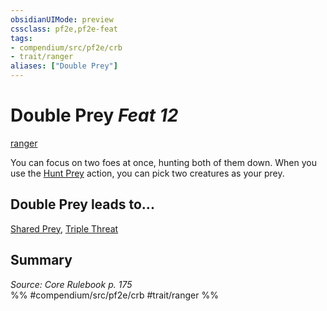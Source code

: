 ```yaml
---
obsidianUIMode: preview
cssclass: pf2e,pf2e-feat
tags:
- compendium/src/pf2e/crb
- trait/ranger
aliases: ["Double Prey"]
---
```

# Double Prey  *Feat 12*  
[ranger](../../Rules/traits/ranger.md)  


You can focus on two foes at once, hunting both of them down. When you use the [Hunt Prey](../../Rules/actions/hunt-prey.md) action, you can pick two creatures as your prey.

## Double Prey leads to...

[Shared Prey](shared-prey.md), [Triple Threat](triple-threat.md)

## Summary

*Source: Core Rulebook p. 175*  
%% #compendium/src/pf2e/crb #trait/ranger %%